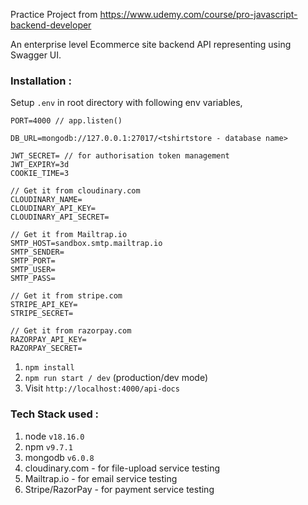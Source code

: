 Practice Project from https://www.udemy.com/course/pro-javascript-backend-developer

An enterprise level Ecommerce site backend API representing using Swagger UI. 

### Installation :

Setup `.env` in root directory with following env variables,
```
PORT=4000 // app.listen() 

DB_URL=mongodb://127.0.0.1:27017/<tshirtstore - database name>

JWT_SECRET= // for authorisation token management
JWT_EXPIRY=3d 
COOKIE_TIME=3

// Get it from cloudinary.com
CLOUDINARY_NAME=
CLOUDINARY_API_KEY=
CLOUDINARY_API_SECRET=

// Get it from Mailtrap.io
SMTP_HOST=sandbox.smtp.mailtrap.io
SMTP_SENDER=
SMTP_PORT=
SMTP_USER=
SMTP_PASS=

// Get it from stripe.com
STRIPE_API_KEY=
STRIPE_SECRET=

// Get it from razorpay.com
RAZORPAY_API_KEY=
RAZORPAY_SECRET=
```

1. `npm install`
2. `npm run start / dev` (production/dev mode)
3. Visit `http://localhost:4000/api-docs`

### Tech Stack used :
1. node `v18.16.0`
2. npm `v9.7.1`
3. mongodb `v6.0.8`
4. cloudinary.com - for file-upload service testing 
5. Mailtrap.io - for email service testing
6. Stripe/RazorPay - for payment service testing
